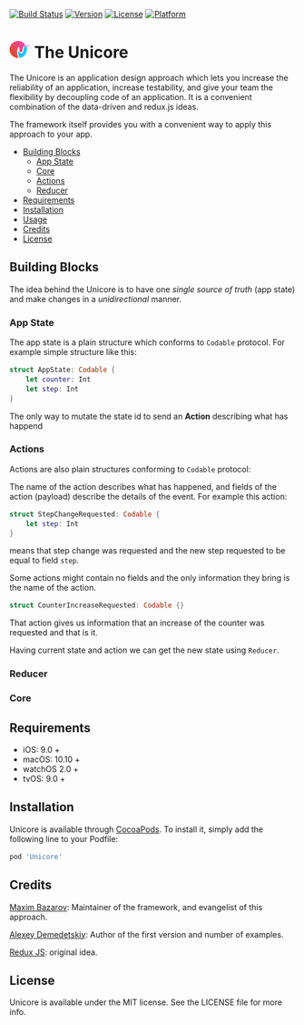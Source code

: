 
[![Build Status](https://travis-ci.org/Unicore/Unicore.svg?branch=master)](https://travis-ci.org/Unicore/Unicore)
[![Version](https://img.shields.io/cocoapods/v/Unicore.svg?style=flat)](https://cocoapods.org/pods/Unicore)
[![License](https://img.shields.io/cocoapods/l/Unicore.svg?style=flat)](https://cocoapods.org/pods/Unicore)
[![Platform](https://img.shields.io/cocoapods/p/Unicore.svg?style=flat)](https://cocoapods.org/pods/Unicore)

<img src="Docs/img/unicore-logo-light.svg" alt="Unicore" height="30"> The Unicore
======================================
The Unicore is an application design approach which lets you increase the reliability of an application, increase testability, and give your team the flexibility by decoupling code of an application. It is a convenient combination of the data-driven and redux.js ideas. 

The framework itself provides you with a convenient way to apply this approach to your app.

- [Building Blocks](#building-blocks)
  - [App State](#app-state)
  - [Core](#core)  
  - [Actions](#actions)
  - [Reducer](#reducer)  
- [Requirements](#requirements)
- [Installation](#installation)
- [Usage](https://github.com/Unicore/TheMovieDB)
- [Credits](#credits)
- [License](#license)

## Building Blocks

The idea behind the Unicore is to have one *single source of truth* (app state) and make changes in a *unidirectional* manner.

### App State

The app state is a plain structure which conforms to `Codable` protocol. For example simple structure like this:

```swift
struct AppState: Codable {
    let counter: Int
    let step: Int
}
```

The only way to mutate the state id to send an **Action** describing what has happend

### Actions

Actions are also plain structures conforming to `Codable` protocol:

The name of the action describes what has happened, and fields of the action (payload) describe the details of the event. For example this action:
```swift
struct StepChangeRequested: Codable {
    let step: Int
}
```      
means that step change was requested and the new step requested to be equal to field `step`.

Some actions might contain no fields and the only information they bring is the name of the action.
```swift
struct CounterIncreaseRequested: Codable {}
```      

That action gives us information that an increase of the counter was requested and that is it.

Having current state and action we can get the new state using `Reducer`.

### Reducer



### Core


## Requirements

* iOS: 9.0 +
* macOS: 10.10 +
* watchOS 2.0 +
* tvOS: 9.0 +

## Installation

Unicore is available through [CocoaPods](https://cocoapods.org). To install
it, simply add the following line to your Podfile:

```ruby
pod 'Unicore'
```

## Credits

[Maxim Bazarov](https://github.com/MaximBazarov):  Maintainer of the framework, and evangelist of this approach.

[Alexey Demedetskiy](https://github.com/AlexeyDemedetskiy): Author of the first version and number of examples.

[Redux JS](https://redux.js.org/): original idea.



## License

Unicore is available under the MIT license. See the LICENSE file for more info.
